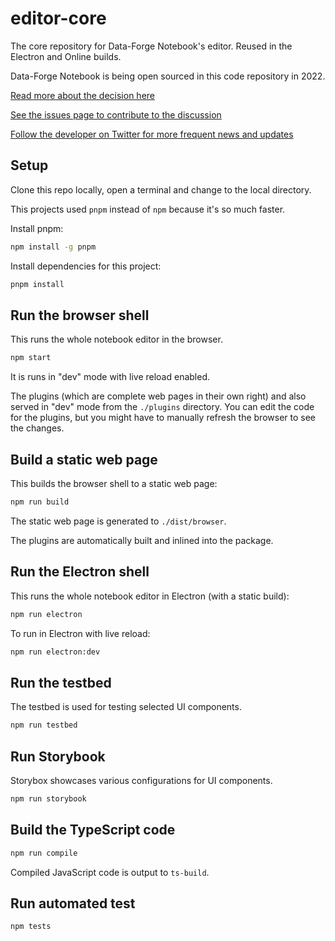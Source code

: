 # editor-core

The core repository for Data-Forge Notebook's editor. Reused in the Electron and Online builds.

Data-Forge Notebook is being open sourced in this code repository in 2022.

[Read more about the decision here](https://github.com/data-forge-notebook/wiki/wiki/Future-Plans)

[See the issues page to contribute to the discussion](https://github.com/data-forge-notebook/editor-core/issues)

[Follow the developer on Twitter for more frequent news and updates](https://twitter.com/codecapers)

## Setup 

Clone this repo locally, open a terminal and change to the local directory.

This projects used `pnpm` instead of `npm` because it's so much faster.

Install pnpm:

```bash
npm install -g pnpm
```

Install dependencies for this project:

```bash
pnpm install
```

## Run the browser shell

This runs the whole notebook editor in the browser.

```bash
npm start
```

It is runs in "dev" mode with live reload enabled.

The plugins (which are complete web pages in their own right) and also served in "dev" mode from the `./plugins` directory. You can edit the code for the plugins, but you might have to manually refresh the browser to see the changes.

## Build a static web page

This builds the browser shell to a static web page:

```bash
npm run build
```

The static web page is generated to `./dist/browser`.

The plugins are automatically built and inlined into the package.

## Run the Electron shell

This runs the whole notebook editor in Electron (with a static build):

```bash
npm run electron
```

To run in Electron with live reload:

```bash
npm run electron:dev
```

## Run the testbed

The testbed is used for testing selected UI components.

```bash
npm run testbed
```

## Run Storybook

Storybox showcases various configurations for UI components.

```bash
npm run storybook
```

## Build the TypeScript code

```bash
npm run compile
```

Compiled JavaScript code is output to `ts-build`.

## Run automated test

```bash
npm tests
```